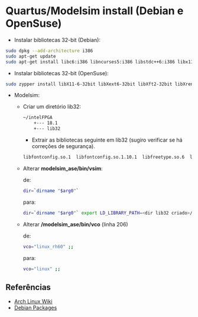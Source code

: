 # Quartus/Modelsim install (Debian e OpenSuse)

- Instalar bibliotecas 32-bit (Debian):

```bash
sudo dpkg --add-architecture i386
sudo apt-get update
sudo apt-get install libc6:i386 libncurses5:i386 libstdc++6:i386 libx11-6:i386 libxext6:i386 libxrender1:i386
```

- Instalar bibliotecas 32-bit (OpenSuse):

```bash
sudo zypper install libX11-6-32bit libXext6-32bit libXft2-32bit libXrender1-32bit libncurses5-32bit
```

- Modelsim:

  - Criar um diretório lib32:

    ```bash
    ~/intelFPGA
        +--- 18.1
        +--- lib32
    ```

    - Extrair as bibliotecas seguinte em lib32 (sugiro verificar se há correções de segurança).

    ```bash
    libfontconfig.so.1  libfontconfig.so.1.10.1  libfreetype.so.6  libfreetype.so.6.8.1  libXft.so.2  libXft.so.2.3.2    
    ```

  - Alterar __modelsim_ase/bin/vsim__:

    de:

    ```bash
    dir=`dirname "$arg0"`
    ```

    para:

    ```bash
    dir=`dirname "$arg0"` export LD_LIBRARY_PATH=<dir lib32 criado>/intelFPGA/lib32
    ```

  - Alterar __/modelsim_ase/bin/vco__ (linha 206)

    de:

    ```bash
    vco="linux_rh60" ;;
    ```

    para:

    ```bash
    vco="linux" ;;
    ```

## Referências

- [Arch Linux Wiki](https://wiki.archlinux.org/index.php/Altera_Design_Software)
- [Debian Packages](https://packages.debian.org)

